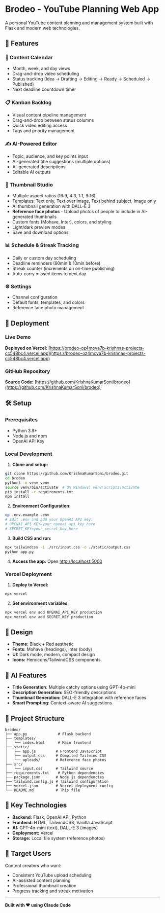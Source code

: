 # Brodeo - YouTube Planning Web App

A personal YouTube content planning and management system built with Flask and modern web technologies.

## 🎯 Features

### 📅 Content Calendar
- Month, week, and day views
- Drag-and-drop video scheduling
- Status tracking (Idea → Drafting → Editing → Ready → Scheduled → Published)
- Next deadline countdown timer

### 📋 Kanban Backlog
- Visual content pipeline management
- Drag-and-drop between status columns
- Quick video editing access
- Tags and priority management

### ✍️ AI-Powered Editor
- Topic, audience, and key points input
- AI-generated title suggestions (multiple options)
- AI-generated descriptions
- Editable AI outputs

### 🎨 Thumbnail Studio
- Multiple aspect ratios (16:9, 4:3, 1:1, 9:16)
- Templates: Text only, Text over image, Text behind subject, Image only
- AI thumbnail generation with DALL-E 3
- **Reference face photos** - Upload photos of people to include in AI-generated thumbnails
- Custom fonts (Mohave, Inter), colors, and styling
- Light/dark preview modes
- Save and download options

### 📊 Schedule & Streak Tracking
- Daily or custom day scheduling
- Deadline reminders (60min & 10min before)
- Streak counter (increments on on-time publishing)
- Auto-carry missed items to next day

### ⚙️ Settings
- Channel configuration
- Default fonts, templates, and colors
- Reference face photo management

## 🚀 Deployment

### Live Demo
**Deployed on Vercel:** [https://brodeo-oz4mova7b-krishnas-projects-cc548bc4.vercel.app](https://brodeo-oz4mova7b-krishnas-projects-cc548bc4.vercel.app)

### GitHub Repository
**Source Code:** [https://github.com/KrishnaKumarSoni/brodeo](https://github.com/KrishnaKumarSoni/brodeo)

## 🛠️ Setup

### Prerequisites
- Python 3.8+
- Node.js and npm
- OpenAI API Key

### Local Development

1. **Clone and setup:**
```bash
git clone https://github.com/KrishnaKumarSoni/brodeo.git
cd brodeo
python3 -m venv venv
source venv/bin/activate  # On Windows: venv\Scripts\activate
pip install -r requirements.txt
npm install
```

2. **Environment Configuration:**
```bash
cp .env.example .env
# Edit .env and add your OpenAI API key:
# OPENAI_API_KEY=your_openai_api_key_here
# SECRET_KEY=your_secret_key_here
```

3. **Build CSS and run:**
```bash
npx tailwindcss -i ./src/input.css -o ./static/output.css
python app.py
```

4. **Access the app:**
Open [http://localhost:5000](http://localhost:5000)

### Vercel Deployment

1. **Deploy to Vercel:**
```bash
npx vercel
```

2. **Set environment variables:**
```bash
npx vercel env add OPENAI_API_KEY production
npx vercel env add SECRET_KEY production
```

## 🎨 Design

- **Theme:** Black + Red aesthetic
- **Fonts:** Mohave (headings), Inter (body)
- **UI:** Dark mode, modern, compact design
- **Icons:** Heroicons/TailwindCSS components

## 🤖 AI Features

- **Title Generation:** Multiple catchy options using GPT-4o-mini
- **Description Generation:** SEO-friendly descriptions
- **Thumbnail Generation:** DALL-E 3 integration with reference faces
- **Smart Prompting:** Context-aware AI suggestions

## 📁 Project Structure

```
brodeo/
├── app.py              # Flask backend
├── templates/
│   └── index.html      # Main frontend
├── static/
│   ├── app.js         # Frontend JavaScript
│   ├── output.css     # Compiled Tailwind CSS
│   └── uploads/       # Reference face photos
├── src/
│   └── input.css      # Tailwind source
├── requirements.txt    # Python dependencies
├── package.json       # Node.js dependencies
├── tailwind.config.js # Tailwind configuration
├── vercel.json        # Vercel deployment config
└── README.md          # This file
```

## 🔑 Key Technologies

- **Backend:** Flask, OpenAI API, Python
- **Frontend:** HTML, TailwindCSS, Vanilla JavaScript
- **AI:** GPT-4o-mini (text), DALL-E 3 (images)
- **Deployment:** Vercel
- **Storage:** Local file system (reference photos)

## 🎯 Target Users

Content creators who want:
- Consistent YouTube upload scheduling
- AI-assisted content planning
- Professional thumbnail creation
- Progress tracking and streak motivation

---

**Built with ❤️ using Claude Code**
